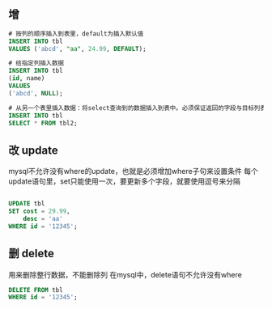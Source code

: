 ## 增

```sql
# 按列的顺序插入到表里，default为插入默认值
INSERT INTO tbl 
VALUES ('abcd', "aa", 24.99, DEFAULT);

# 给指定列插入数据
INSERT INTO tbl
(id, name)
VALUES
('abcd', NULL);

# 从另一个表里插入数据：将select查询到的数据插入到表中。必须保证返回的字段与目标列表具有相同的次序
INSERT INTO tbl
SELECT * FROM tbl2;
```

## 改 update
mysql不允许没有where的update，也就是必须增加where子句来设置条件
每个update语句里，set只能使用一次，要更新多个字段，就要使用逗号来分隔
```sql

UPDATE tbl 
SET cost = 29.99,
    desc = 'aa'
WHERE id = '12345';
```

## 删 delete
用来删除整行数据，不能删除列
在mysql中，delete语句不允许没有where

```sql
DELETE FROM tbl
WHERE id = '12345';
```